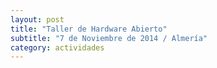 ```yaml
---
layout: post
title: "Taller de Hardware Abierto"
subtitle: "7 de Noviembre de 2014 / Almería"
category: actividades
---
```

